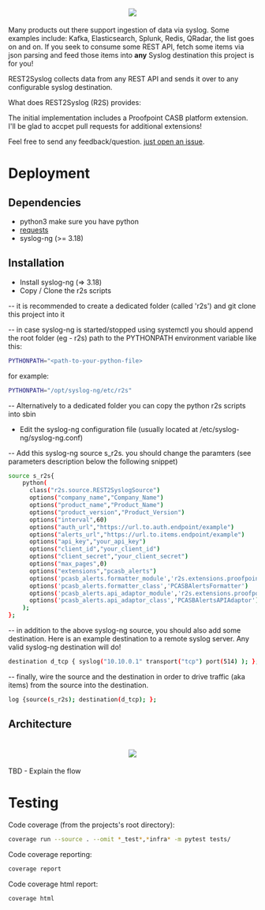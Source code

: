 <h1 align="center">
  <img src="https://repository-images.githubusercontent.com/184577526/6d042f80-7056-11e9-9b2b-8e90c0ab0f40"/>
</h1>

Many products out there support ingestion of data via syslog. Some examples include: Kafka, Elasticsearch, Splunk, Redis, QRadar, the list goes on and on. If you seek to consume some REST API, fetch some items via json parsing and feed those items into **any** Syslog destination this project is for you!

REST2Syslog collects data from any REST API and sends it over to any configurable syslog destination.

What does REST2Syslog (R2S) provides:


The initial implementation includes a Proofpoint CASB platform extension. I'll be glad to accpet pull requests for additional extensions!

Feel free to send any feedback/question. [just open an issue](/issues).

# Deployment
## Dependencies
   - python3
   make sure you have python
   - [requests](https://2.python-requests.org/en/master/)
   - syslog-ng (>= 3.18)

## Installation
   - Install syslog-ng (=> 3.18)
   - Copy / Clone the r2s scripts

   -- it is recommended to create a dedicated folder (called 'r2s') and git clone this project into it

   -- in case syslog-ng is started/stopped using systemctl you should append the root folder (eg - r2s) path to the PYTHONPATH environment variable like this:
   ```sh
PYTHONPATH="<path-to-your-python-file>
```
for example:
```sh
PYTHONPATH="/opt/syslog-ng/etc/r2s"
```

   -- Alternatively to a dedicated folder you can copy the python r2s scripts into sbin
   
   - Edit the syslog-ng configuration file (usually located at /etc/syslog-ng/syslog-ng.conf)

   -- Add this syslog-ng source s_r2s. you should change the paramters (see parameters description below the following snippet)
```sh
source s_r2s{
    python(
      class("r2s.source.REST2SyslogSource")
      options("company_name","Company_Name")
      options("product_name","Product_Name")
      options("product_version","Product_Version")
      options("interval",60)
      options("auth_url","https://url.to.auth.endpoint/example")
      options("alerts_url","https://url.to.items.endpoint/example")
      options("api_key","your_api_key")
      options("client_id","your_client_id")
      options("client_secret","your_client_secret")
      options("max_pages",0)
      options("extensions","pcasb_alerts")
      options('pcasb_alerts.formatter_module','r2s.extensions.proofpoint.pcasb.alerts_formatter')
      options('pcasb_alerts.formatter_class','PCASBAlertsFormatter')
      options('pcasb_alerts.api_adaptor_module','r2s.extensions.proofpoint.pcasb.alerts_api_adaptor')
      options('pcasb_alerts.api_adaptor_class','PCASBAlertsAPIAdaptor')
    );
};
```
-- in addition to the above syslog-ng source, you should also add some destination. Here is an example destination to a remote syslog server. Any valid syslog-ng destination will do!
```sh
destination d_tcp { syslog("10.10.0.1" transport("tcp") port(514) ); };
```
-- finally, wire the source and the destination in order to drive traffic (aka items) from the source into the destination.
```sh
log {source(s_r2s); destination(d_tcp); };
```


## Architecture

<h1 align="center">
  <img src="https://github.com/chenbekor/Rest2Syslog/blob/master/wiki/images/R2S-Architecture.png"/>
</h1>

TBD - Explain the flow

# Testing
Code coverage (from the projects's root directory):
```sh
coverage run --source . --omit *_test*,*infra* -m pytest tests/
```
Code coverage reporting:
```sh
coverage report
```
Code coverage html report:
```sh
coverage html
```